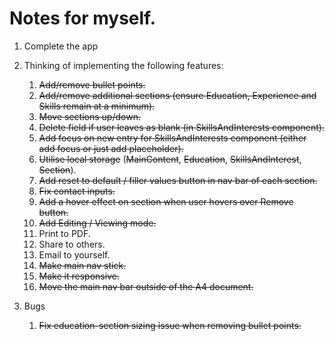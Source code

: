 # Notes for myself.

1. Complete the app
2. Thinking of implementing the following features:

   1. ~~Add/remove bullet points.~~
   2. ~~Add/remove additional sections (ensure Education, Experience and Skills remain at a minimum).~~
   3. ~~Move sections up/down.~~
   4. ~~Delete field if user leaves as blank (in SkillsAndInterests component).~~
   5. ~~Add focus on new entry for SkillsAndInterests component (either add focus or just add placeholder).~~
   6. ~~Utilise local storage~~ (~~MainContent~~, ~~Education~~, ~~SkillsAndInterest~~, ~~Section~~).
   7. ~~Add reset to default / filler values button in nav bar of each section.~~
   8. ~~Fix contact inputs.~~
   9. ~~Add a hover effect on section when user hovers over Remove button.~~
   10. ~~Add Editing / Viewing mode.~~
   11. Print to PDF.
   12. Share to others.
   13. Email to yourself.
   14. ~~Make main nav stick.~~
   15. ~~Make it responsive.~~
   16. ~~Move the main nav bar outside of the A4 document.~~

3. Bugs
   1. ~~Fix education-section sizing issue when removing bullet points.~~

